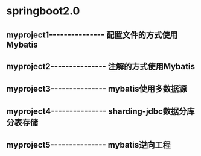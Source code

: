 # springboot2.0
## myproject1--------------- 配置文件的方式使用Mybatis
## myproject2--------------- 注解的方式使用Mybatis
## myproject3--------------- mybatis使用多数据源
## myproject4--------------- sharding-jdbc数据分库分表存储
## myproject5--------------- mybatis逆向工程

